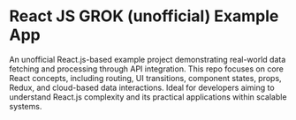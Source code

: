 # React JS GROK (unofficial) Example App

An unofficial React.js-based example project demonstrating real-world data fetching and processing through API integration. This repo focuses on core React concepts, including routing, UI transitions, component states, props, Redux, and cloud-based data interactions. Ideal for developers aiming to understand React.js complexity and its practical applications within scalable systems.
